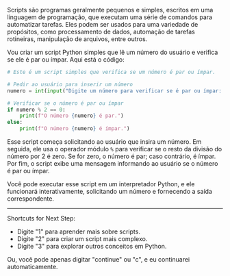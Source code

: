 Scripts são programas geralmente pequenos e simples, escritos em uma linguagem de programação, que executam uma série de comandos para automatizar tarefas. Eles podem ser usados para uma variedade de propósitos, como processamento de dados, automação de tarefas rotineiras, manipulação de arquivos, entre outros.

Vou criar um script Python simples que lê um número do usuário e verifica se ele é par ou ímpar. Aqui está o código:

```python
# Este é um script simples que verifica se um número é par ou ímpar.

# Pedir ao usuário para inserir um número
numero = int(input("Digite um número para verificar se é par ou ímpar: "))

# Verificar se o número é par ou ímpar
if numero % 2 == 0:
    print(f"O número {numero} é par.")
else:
    print(f"O número {numero} é ímpar.")
```

Esse script começa solicitando ao usuário que insira um número. Em seguida, ele usa o operador módulo `%` para verificar se o resto da divisão do número por 2 é zero. Se for zero, o número é par; caso contrário, é ímpar. Por fim, o script exibe uma mensagem informando ao usuário se o número é par ou ímpar.

Você pode executar esse script em um interpretador Python, e ele funcionará interativamente, solicitando um número e fornecendo a saída correspondente.

---
Shortcuts for Next Step:
- Digite "1" para aprender mais sobre scripts.
- Digite "2" para criar um script mais complexo.
- Digite "3" para explorar outros conceitos em Python.

Ou, você pode apenas digitar "continue" ou "c", e eu continuarei automaticamente.